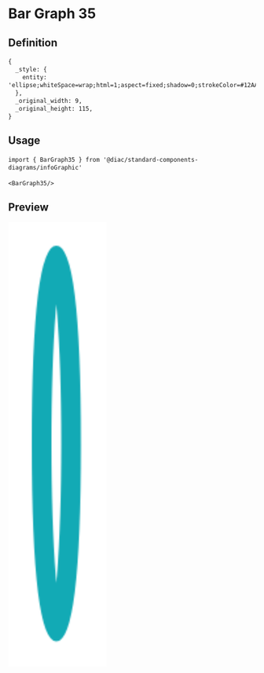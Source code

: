 # Bar Graph 35

## Definition

```
{
  _style: { 
    entity: 'ellipse;whiteSpace=wrap;html=1;aspect=fixed;shadow=0;strokeColor=#12AAB5;strokeWidth=6;fontSize=16;align=center;fontStyle=1',
  },
  _original_width: 9,
  _original_height: 115,
}
```

## Usage

```
import { BarGraph35 } from '@diac/standard-components-diagrams/infoGraphic'

<BarGraph35/>
```

## Preview

<img src="./bar-graph-35.png" width="200"/>
